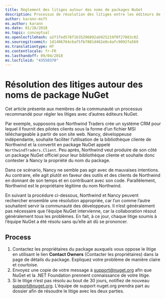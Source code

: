 ```yaml
---
title: Règlement des litiges autour des noms de packages NuGet
description: Processus de résolution des litiges entre les éditeurs de packages NuGet liés à la personnalisation, aux marques et autres situations de conflit.
author: karann-msft
ms.author: karann
ms.date: 01/18/2018
ms.topic: conceptual
ms.openlocfilehash: a2f1fed578f1635296892ab925219f0f27883c02
ms.sourcegitcommit: 1d1406764c6af5fb7801d462e0c4afc9092fa569
ms.translationtype: HT
ms.contentlocale: fr-FR
ms.lasthandoff: 09/04/2018
ms.locfileid: "43550370"
---
```

# <a name="resolving-disputes-over-nuget-package-names"></a>Résolution des litiges autour des noms de package NuGet

Cet article présente aux membres de la communauté un processus recommandé pour régler les litiges avec d’autres éditeurs NuGet.

Par exemple, supposons que Northwind Traders crée un système CRM pour lequel il fournit des pilotes clients sous la forme d’un fichier MSI téléchargeable à partir de son site web. Nancy, développeuse indépendante, souhaite faciliter l’utilisation de la bibliothèque cliente de Northwind et la convertit en package NuGet appelé `NorthwindTraders.Client`. Peu après, Northwind veut produire de son côté un package NuGet officiel pour leur bibliothèque cliente et souhaite donc contester à Nancy la propriété du nom du package.

Dans ce scénario, Nancy ne semble pas agir avec de mauvaises intentions. Au contraire, elle agit plutôt en faveur des outils et des clients de Northwind en donnant de son temps et en contribuant avec son code. Parallèlement, Northwind est le propriétaire légitime du nom Northwind.

En suivant la procédure ci-dessous, Northwind et Nancy peuvent rechercher ensemble une résolution appropriée, car l’un comme l’autre souhaitent servir la communauté des développeurs. Il n’est généralement pas nécessaire que l’équipe NuGet intervienne, car la collaboration résout généralement tous les problèmes. En fait, à ce jour, chaque litige soumis à l’équipe NuGet a été résolu sans qu’elle ait dû se prononcer.

## <a name="process"></a>Process

1. Contactez les propriétaires du package auxquels vous oppose le litige en utilisant le lien **Contact Owners** (Contacter les propriétaires) dans la page de détails du package. Expliquez votre problème de manière claire et courtoise.
2. Envoyez une copie de votre message à [support@nuget.org](mailto:support@nuget.org) afin que NuGet et la .NET Foundation prennent connaissance de votre litige.
3. Si le litige n’est pas résolu au bout de 30 jours, notifiez de nouveau [support@nuget.org](mailto:support@nuget.org). L’équipe de support nuget.org prendra part au dossier afin de résoudre le litige avec les deux parties.
